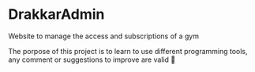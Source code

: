 # DrakkarAdmin
Website to manage the access and subscriptions of a gym

The porpose of this project is to learn to use different programming tools, any comment or suggestions to improve are valid
👻